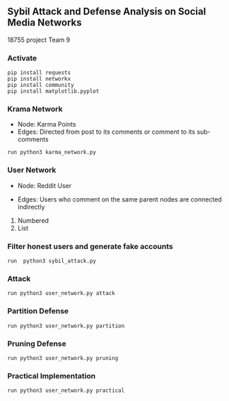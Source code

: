 ## Sybil Attack and Defense Analysis on Social Media Networks

18755 project 
Team 9

### Activate
```
pip install requests
pip install networkx
pip install community
pip install matplotlib.pyplot
```

### Krama Network
- Node: Karma Points 
- Edges: Directed from post to its comments or comment to its sub-comments 

``
run python3 karma_network.py
``

### User Network

- Node: Reddit User

- Edges: Users who comment on the same parent nodes are connected indirectly

1. Numbered
2. List

### Filter honest users and generate fake accounts

```
run  python3 sybil_attack.py
```
### Attack

```
run python3 user_network.py attack

```

### Partition Defense
```
run python3 user_network.py partition
```

### Pruning Defense
```angular2
run python3 user_network.py pruning
```

### Practical Implementation
```
run python3 user_network.py practical
```
